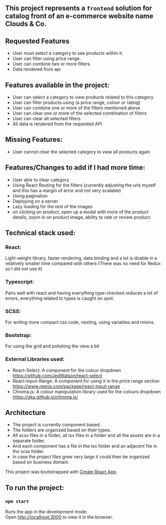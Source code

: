## This project represents a `frontend` solution for catalog front of an e-commerce website name Clouds & Co.

## Requested Features
- User must select a category to see products within it.
- User can filter using price range.
- User can combine two or more filters.
- Data rendered from api

## Features available in the project:
- User can select a category to view products related to this category
- User can filter products using (a price range, colour or rating)
- User can combine one or more of the filters mentioned above
- User can clear one or more of the selected combination of filters
- User can clear all selected filters
- All data is rendered from the requested API

## Missing Features:
- User cannot clear the selected category to view all products again

## Features/Changes to add if I had more time:
- User able to clear category
- Using React Routing for the filters (currently adjusting the urls myself and this has a margin of error and not very scalable)
- Using pagination
- Deploying on a server
- Lazy loading for the rest of the images
- on clicking on product, open up a modal with more of the product details, zoom in on product image, ability to rate or review product.

## Technical stack used:
### React: 
  Light-weight library, faster rendering, data binding and a lot is doable in a relatively smaller time compared with others     (There was no need for Redux so I did not use it)
### Typescript: 
  Pairs well with react and having everything type-checked reduces a lot of errors, everything related to types is caught on     spot. 
### SCSS: 
  For writing more compact css code, nesting, using variables and mixins.
### Bootstrap: 
  For using the grid and polishing the view a bit 
### External Libraries used:
- React-Select: A component for the colour dropdown https://github.com/JedWatson/react-select
- React-Input-Range: A component for using it in the price range section https://www.npmjs.com/package/react-input-range
- Chroma.js: A colour manipulation library used for the colours dropdown https://gka.github.io/chroma.js/

## Architecture 
- The project is currently component based.
- The folders are organized based on their types.
- All scss files in a folder, all tsx files in a folder and all the assets are in a separate folder.
- And each component has a file in the tsx folder and an adjacent file in the scss folder.
- In case the project files grew very large it could then be organized based on business domain.

This project was bootstrapped with [Create React App](https://github.com/facebook/create-react-app).

## To run the project:

### `npm start`

Runs the app in the development mode.<br>
Open [http://localhost:3000](http://localhost:3000) to view it in the browser.
